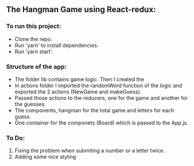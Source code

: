 ## The Hangman Game using React-redux:

### To run this project:
* Clone the repo.
* Run 'yarn' to install dependencies.
* Run 'yarn start'.

### Structure of the app:
- The folder lib contains game logic. Then I created the 
- In actions folder I imported the randomWord function of the logic and exported the 2 actions (NewGame and makeGuess).
- Passed those actions to the reducers, one for the game and another for the guesses.
- The components, hangman for the total game and letters for each guess.
- One container for the componets (Board) which is passed to the App.js.

### To Do:
1. Fixing the problem when submiting a number or a letter twice.
2. Adding some nice styling
